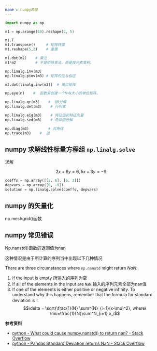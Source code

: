 ```yaml
---
name : numpy总结
---
```





```python
import numpy as np

m1 = np.arange(10).reshape(2, 5)

m1.T
m1.transpose()     # 矩阵转置
m1.reshape(5,2)    # 重置

m1.dot(m2)    # 乘法
m1*m2         # 不是矩阵乘法，而是按元素乘积。

np.linalg.inv(m3) 
np.linalg.pinv(m3) # 矩阵的逆与伪逆

m3.dot(linalg.inv(m3))  # 单位矩阵

np.eye(n)    #  函数来创建一个N×N大小的单位矩阵。

np.linalg.qr(m3)    #  QR分解
np.linalg.det(m3)    # 行列式

np.linalg.eig(m3)    # 特征值和特征向量
np.linalg.svd(m3)    # 奇异值分解

np.diag(m3)         # 对角线
np.trace(m3)    #  迹

```
##  numpy 求解线性标量方程组  `np.linalg.solve`

求解

$$ 2x + 6y = 6, 5x + 3y = -9  $$

```python
coeffs = np.array([[2, 6], [5, 3]])
depvars = np.array([6, -9])
solution = np.linalg.solve(coeffs, depvars)
```

##  numpy 的矢量化

np.meshgrid()函数



## numpy 常见错误

Np.nanstd()函数的返回值为nan

这种情况是由于所计算的序列当中出现以下几种情况

There are three circumstances where `np.nanstd` might return _NaN_:

1.  If the input is empty 所输入的序列为空
2.  If all of the elements in the input are `NaN` 输入的序列元素全部为nan值
3.  If one of the elements is either positive or negative infinity. To understand why this happens, remember that the formula for standard deviation is：
    $$\delta = \sqrt{\frac{1}{N} \sum^{N}_{i=1}(x-\mu)^2}, where\ \mu=\frac{1}{N}\sum^N_{i=1} x_i$$

**参考资料**

- [python - What could cause numpy.nanstd() to return nan? - Stack Overflow](https://stackoverflow.com/questions/28954429/what-could-cause-numpy-nanstd-to-return-nan)
- [python - Pandas Standard Deviation returns NaN - Stack Overflow](https://stackoverflow.com/questions/32130954/pandas-standard-deviation-returns-nan)

